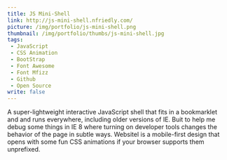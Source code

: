 ```yaml
---
title: JS Mini-Shell
link: http://js-mini-shell.nfriedly.com/
picture: /img/portfolio/js-mini-shell.png
thumbnail: /img/portfolio/thumbs/js-mini-shell.jpg
tags:
 - JavaScript
 - CSS Animation
 - BootStrap
 - Font Awesome
 - Font Mfizz
 - Github
 - Open Source
write: false
---
```


A super-lightweight interactive JavaScript shell that fits in a bookmarklet and and runs everywhere, including older versions of IE.
Buit to help me debug some things in IE 8 where turning on developer tools changes the behavior of the page in subtle ways.
Websitel is a mobile-first design that opens with some fun CSS animations if your browser supports them unprefixed.